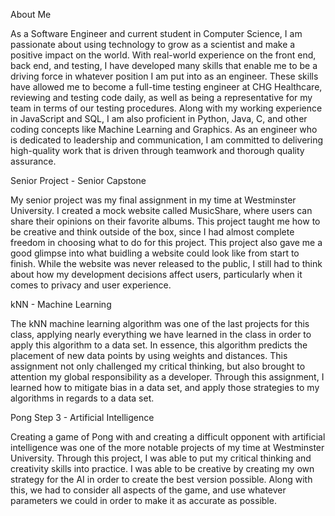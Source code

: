 About Me

As a Software Engineer and current student in Computer Science, I am passionate about using technology to grow as a scientist and make a positive impact on the world. With real-world experience on the front end, back end, and testing, I have developed many skills that enable me to be a driving force in whatever position I am put into as an engineer. These skills have allowed me to become a full-time testing engineer at CHG Healthcare, reviewing and testing code daily, as well as being a representative for my team in terms of our testing procedures. Along with my working experience in JavaScript and SQL, I am also proficient in Python, Java, C, and other coding concepts like Machine Learning and Graphics. As an engineer who is dedicated to leadership and communication, I am committed to delivering high-quality work that is driven through teamwork and thorough quality assurance.

Senior Project - Senior Capstone

My senior project was my final assignment in my time at Westminster University. I created a mock website called MusicShare, where users can share their opinions on their favorite albums.
This project taught me how to be creative and think outside of the box, since I had almost complete freedom in choosing what to do for this project. This project also gave me a good glimpse into what buidling a website could look like from start to finish.
While the website was never released to the public, I still had to think about how my development decisions affect users, particularly when it comes to privacy and user experience. 

kNN - Machine Learning
	
The kNN machine learning algorithm was one of the last projects for this class, applying nearly everything we have learned in the class in order to apply this algorithm to a data set. 
In essence, this algorithm predicts the placement of new data points by using weights and distances. 
This assignment not only challenged my critical thinking, but also brought to attention my global responsibility as a developer. 
Through this assignment, I learned how to mitigate bias in a data set, and apply those strategies to my algorithms in regards to a data set.

Pong Step 3 - Artificial Intelligence
	
Creating a game of Pong with and creating a difficult opponent with artificial intelligence was one of the more notable projects of my time at Westminster University. 
Through this project, I was able to put my critical thinking and creativity skills into practice.
I was able to be creative by creating my own strategy for the AI in order to create the best version possible.
Along with this, we had to consider all aspects of the game, and use whatever parameters we could in order to make it as accurate as possible. 
